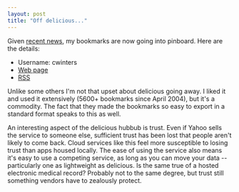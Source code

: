 ```yaml
---
layout: post
title: "Off delicious..."
---
```




<p>Given <a
href="http://techcrunch.com/2010/12/16/is-yahoo-shutting-down-del-icio-us/">recent
news</a>, my bookmarks are now going into pinboard. Here are the
details:</p>

<ul>
  <li>Username: cwinters</li>
  <li><a href="http://pinboard.in/u:cwinters">Web page</a></li>
  <li><a href="http://pinboard.in/rss/u:cwinters">RSS</a></li>
</ul>

<p>Unlike some others I'm not that upset about delicious going
away. I liked it and used it extensively (5600+ bookmarks since
April 2004), but it's a commodity. The fact that they made the
bookmarks so easy to export in a standard format speaks to this
as well.</p>

<p>An interesting aspect of the delicious hubbub is trust. Even
if Yahoo sells the service to someone else, sufficient trust has
been lost that people aren't likely to come back. Cloud services
like this feel more susceptible to losing trust than apps housed
locally. The ease of using the service also means it's easy to
use a competing service, as long as you can move your data --
particularly one as lightweight as delicious. Is the same true of
a hosted electronic medical record? Probably not to the same
degree, but trust still something vendors have to zealously
protect.</p>



